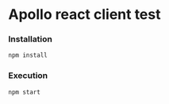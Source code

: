 # Apollo react client test

### Installation 

```sh
npm install
```

### Execution

```sh
npm start
```